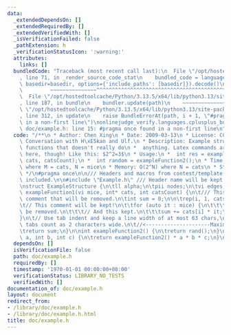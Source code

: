 ```yaml
---
data:
  _extendedDependsOn: []
  _extendedRequiredBy: []
  _extendedVerifiedWith: []
  _isVerificationFailed: false
  _pathExtension: h
  _verificationStatusIcon: ':warning:'
  attributes:
    links: []
  bundledCode: "Traceback (most recent call last):\n  File \"/opt/hostedtoolcache/Python/3.13.5/x64/lib/python3.13/site-packages/onlinejudge_verify/documentation/build.py\"\
    , line 71, in _render_source_code_stat\n    bundled_code = language.bundle(stat.path,\
    \ basedir=basedir, options={'include_paths': [basedir]}).decode()\n          \
    \         ~~~~~~~~~~~~~~~^^^^^^^^^^^^^^^^^^^^^^^^^^^^^^^^^^^^^^^^^^^^^^^^^^^^^^^^^^^^^^^^^^\n\
    \  File \"/opt/hostedtoolcache/Python/3.13.5/x64/lib/python3.13/site-packages/onlinejudge_verify/languages/cplusplus.py\"\
    , line 187, in bundle\n    bundler.update(path)\n    ~~~~~~~~~~~~~~^^^^^^\n  File\
    \ \"/opt/hostedtoolcache/Python/3.13.5/x64/lib/python3.13/site-packages/onlinejudge_verify/languages/cplusplus_bundle.py\"\
    , line 312, in update\n    raise BundleErrorAt(path, i + 1, \"#pragma once found\
    \ in a non-first line\")\nonlinejudge_verify.languages.cplusplus_bundle.BundleErrorAt:\
    \ doc/example.h: line 15: #pragma once found in a non-first line\n"
  code: "/**\n * Author: Chen Xing\n * Date: 2009-03-13\n * License: CC0\n * Source:\
    \ Conversation with H\xE5kan and Ulf.\n * Description: Example structures and\
    \ functions that doesn't really do\n *  anything. Latex commands are supported\
    \ here, though! Like this: $2^2=3$\n * Usage:\n *  int res = exampleFunction1(mice,\
    \ cats, catsCount);\n *  int random = exampleFunction2();\n * Time: O(M * N^4)\
    \ where M = cats, N = mice\n * Memory: O(2^N) where N = cats\n * Status: Untested\n\
    \ */\n#pragma once\n\n/// Headers and macros from contest/template.h are automatically\
    \ included.\n\n#include \"Example.h\" /// Header name will be kept in final list.\n\
    \nstruct ExampleStructure {\n\tll alpha;\n\tpii nodes;\n\tvi edges;\n};\n\nint\
    \ exampleFunction1(vi mice, int* cats, int catsCount) {\n\t/// This is a stupid\
    \ comment that will be removed.\n\tint sum = 0;\n\n\trep(i, 1, catsCount) {\n\t\
    \t// This comment will be kept!\n\t\tfor (auto it : mice) {\n\t\t\t/// This will\
    \ be removed.\n\t\t\t// And this kept.\n\t\t\tsum += cats[i] * it;\n\t\t}\n\t\
    }\n\t// Use tab indent and keep a line width of at most 63 chars,\n\t// where\
    \ tabs count as 2 characters wide.\n\t//<---------------------Maximum width----------------------->\n\
    \treturn sum;\n}\n\nint exampleFunction2() {\n\treturn rand();\n}\n\nint exampleFunction3(int\
    \ a, int b, int c) {\n\treturn exampleFunction2() * a * b * c;\n}\n"
  dependsOn: []
  isVerificationFile: false
  path: doc/example.h
  requiredBy: []
  timestamp: '1970-01-01 00:00:00+00:00'
  verificationStatus: LIBRARY_NO_TESTS
  verifiedWith: []
documentation_of: doc/example.h
layout: document
redirect_from:
- /library/doc/example.h
- /library/doc/example.h.html
title: doc/example.h
---
```

